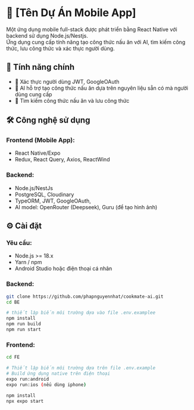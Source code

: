 # 📱 [Tên Dự Án Mobile App]

Một ứng dụng mobile full-stack được phát triển bằng React Native với backend sử dụng Node.js/Nestjs.  
Ứng dụng cung cấp tính năng tạo công thức nấu ăn với AI, tìm kiếm công thức, lưu công thức và xác thực người dùng.

## 🚀 Tính năng chính

- 🔐 Xác thực người dùng JWT, GoogleOAuth
- 🤖 AI hỗ trợ tạo công thức nấu ăn dựa trên nguyên liệu sẵn có mà người dùng cung cấp
- 🔎 Tìm kiếm công thức nấu ăn và lưu công thức

## 🛠️ Công nghệ sử dụng

### Frontend (Mobile App):
- React Native/Expo
- Redux, React Query, Axios, ReactWind

### Backend:
- Node.js/NestJs 
- PostgreSQL, Cloudinary
- TypeORM, JWT, GoogleOAuth, 
- AI model: OpenRouter (Deepseek), Guru (để tạo hình ảnh)


## ⚙️ Cài đặt

### Yêu cầu:
- Node.js >= 18.x
- Yarn / npm
- Android Studio hoặc điện thoại cá nhân

### Backend:
```bash
git clone https://github.com/phapnguyennhat/cookmate-ai.git
cd BE 

# thiết lập biến môi trường dựa vào file .env.examplee
npm install
npm run build
npm run start

```
### Frontend:

```bash 
cd FE 

# Thiết lập biến môi trường dựa trên file .env.example
# Build ứng dụng native trên điện thoại 
expo run:android
expo run:ios (nếu dùng iphone)

npm install
npx expo start
```